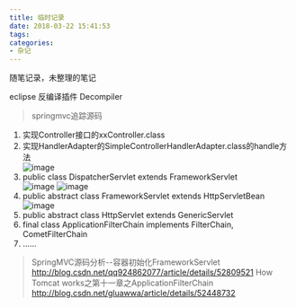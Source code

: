 ```yaml
---
title: 临时记录
date: 2018-03-22 15:41:53
tags: 
categories: 
- 杂记
---
```

随笔记录，未整理的笔记  
<!-- more -->  
eclipse 反编译插件  Decompiler 



> springmvc追踪源码  
1. 实现Controller接口的xxController.class  
2. 实现HandlerAdapter的SimpleControllerHandlerAdapter.class的handle方法  
![image](/images/post-images/2018-03-22_155247.png)  
3. public class DispatcherServlet extends FrameworkServlet  
![image](/images/post-images/FastStoneEditor.png) 
![image](/images/post-images/2018-03-22_160143.png) 
4.  public abstract class FrameworkServlet extends HttpServletBean 
![image](/images/post-images/2018-03-22_160312.png)  
5. public abstract class HttpServlet extends GenericServlet  
6. final class ApplicationFilterChain implements FilterChain, CometFilterChain   
7. ……


   
> SpringMVC源码分析--容器初始化FrameworkServlet   
<http://blog.csdn.net/qq924862077/article/details/52809521>
> How Tomcat works之第十一章之ApplicationFilterChain  
<http://blog.csdn.net/gluawwa/article/details/52448732>